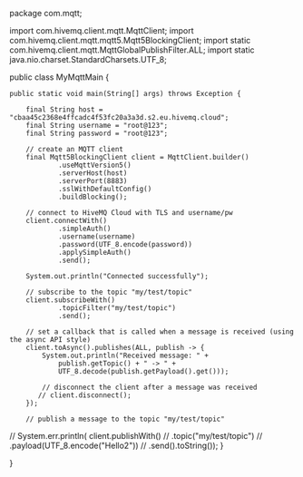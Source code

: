 package com.mqtt;

import com.hivemq.client.mqtt.MqttClient;
import com.hivemq.client.mqtt.mqtt5.Mqtt5BlockingClient;
import static com.hivemq.client.mqtt.MqttGlobalPublishFilter.ALL;
import static java.nio.charset.StandardCharsets.UTF_8;

public class MyMqttMain {
	
	public static void main(String[] args) throws Exception {

        final String host = "cbaa45c2368e4ffcadc4f53fc20a3a3d.s2.eu.hivemq.cloud";
        final String username = "root@123";
        final String password = "root@123";

        // create an MQTT client
        final Mqtt5BlockingClient client = MqttClient.builder()
                .useMqttVersion5()
                .serverHost(host)
                .serverPort(8883)
                .sslWithDefaultConfig()
                .buildBlocking();

        // connect to HiveMQ Cloud with TLS and username/pw
        client.connectWith()
                .simpleAuth()
                .username(username)
                .password(UTF_8.encode(password))
                .applySimpleAuth()
                .send();

        System.out.println("Connected successfully");

        // subscribe to the topic "my/test/topic"
        client.subscribeWith()
                .topicFilter("my/test/topic")
                .send();

        // set a callback that is called when a message is received (using the async API style)
        client.toAsync().publishes(ALL, publish -> {
            System.out.println("Received message: " +
                publish.getTopic() + " -> " +
                UTF_8.decode(publish.getPayload().get()));

            // disconnect the client after a message was received
           // client.disconnect();
        });

        // publish a message to the topic "my/test/topic"
//       System.err.println( client.publishWith()
//                .topic("my/test/topic")
//                .payload(UTF_8.encode("Hello2"))
//                .send().toString());
    }
	

}
